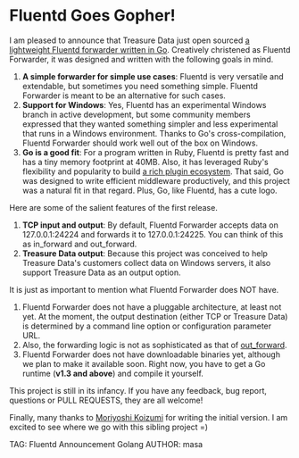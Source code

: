 # Fluentd Goes Gopher!

I am pleased to announce that Treasure Data just open sourced [a lightweight Fluentd forwarder written in Go](https://github.com/fluent/fluentd-forwarder). Creatively christened as Fluentd Forwarder, it was designed and written with the following goals in mind.

1. **A simple forwarder for simple use cases**: Fluentd is very versatile and extendable, but sometimes you need something simple. Fluentd Forwarder is meant to be an alternative for such cases.
2. **Support for Windows**: Yes, Fluentd has an experimental Windows branch in active development, but some community members expressed that they wanted something simpler and less experimental that runs in a Windows environment. Thanks to Go's cross-compilation, Fluentd Forwarder should work well out of the box on Windows.
3. **Go is a good fit**: For a program written in Ruby, Fluentd is pretty fast and has a tiny memory footprint at 40MB. Also, it has leveraged Ruby's flexibility and popularity to build [a rich plugin ecosystem](/plugins). That said, Go was designed to write efficient middleware productively, and this project was a natural fit in that regard. Plus, Go, like Fluentd, has a cute logo.

Here are some of the salient features of the first release.

1. **TCP input and output**: By default, Fluentd Forwarder accepts data on 127.0.0.1:24224 and forwards it to 127.0.0.1:24225. You can think of this as in\_forward and out\_forward.
2. **Treasure Data output**: Because this project was conceived to help Treasure Data's customers collect data on Windows servers, it also support Treasure Data as an output option.

It is just as important to mention what Fluentd Forwarder does NOT have.

1. Fluentd Forwarder does not have a pluggable architecture, at least not yet. At the moment, the output destination (either TCP or Treasure Data) is determined by a command line option or configuration parameter URL.
2. Also, the forwarding logic is not as sophisticated as that of [out_forward](https://docs.fluentd.org/articles/out_forward).
3. Fluentd Forwarder does not have downloadable binaries yet, although we plan to make it available soon. Right now, you have to get a Go runtime (**v1.3 and above**) and compile it yourself.

This project is still in its infancy. If you have any feedback, bug report, questions or PULL REQUESTS, they are all welcome!

Finally, many thanks to [Moriyoshi Koizumi](https://github.com/moriyoshi) for writing the initial version. I am excited to see where we go with this sibling project =)

TAG: Fluentd Announcement Golang
AUTHOR: masa
